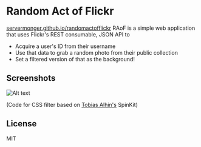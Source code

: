 # Random Act of Flickr

[servermonger.github.io/randomactofflickr](https://servermonger.github.io/randomactofflickr)
RAoF is a simple web application that uses Flickr's REST consumable, JSON API to

  - Acquire a user's ID from their username
  - Use that data to grab a random photo from their public collection
  - Set a filtered version of that as the background!

## Screenshots 

![Alt text](https://raw.githubusercontent.com/ashtonhunter/randomactofflickr/gh-pages/assets/screenshot2.png "Screenshot of Landing Page")


(Code for CSS filter based on [Tobias Alhin's](https://github.com/tobiasahlin) SpinKit)

## License
MIT

